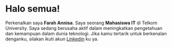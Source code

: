 # Halo semua! 
Perkenalkan saya **Farah Annisa**.
Saya seorang **Mahasiswa IT** di Telkom University.
Saya sedang berusaha aktif dalam meningkatkan pengetahuan dan kemampuan dalam dunia teknologi.
Jika kamu tertarik untuk berkenalan denganku, silakan ikuti akun [Linkedin](www.linkedin.com/in/farah-annisa-5b1686193) ku ya.

